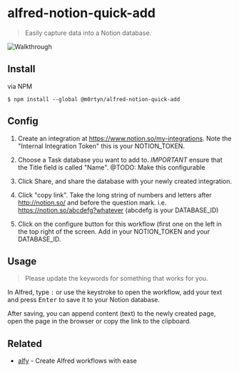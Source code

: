 # alfred-notion-quick-add

> Easily capture data into a Notion database.

![Walkthrough](/walkthrough.gif)

## Install

via NPM

```
$ npm install --global @m0rtyn/alfred-notion-quick-add
```

## Config

1. Create an integration at https://www.notion.so/my-integrations.  Note the "Internal Integration Token" this is your NOTION_TOKEN.

2. Choose a Task database you want to add to. *IMPORTANT* ensure that the Title field is called "Name".  @TODO: Make this configurable

3. Click Share, and share the database with your newly created integration.

4. Click "copy link".  Take the long string of numbers and letters after http://notion.so/ and before the question mark.
i.e. https://notion.so/abcdefg?whatever (abcdefg is your DATABASE_ID)

5. Click on the configure button for this workflow (first one on the left in the top right of the screen.  Add in your NOTION_TOKEN and your DATABASE_ID.

## Usage

> Please update the keywords for something that works for you.

In Alfred, type `:` or use the keystroke to open the workflow, add your text and press <kbd>Enter</kbd> to save it to your Notion database.

After saving, you can append content (text) to the newly created page, open the page in the browser or copy the link to the clipboard.

## Related

- [alfy](https://github.com/sindresorhus/alfy) - Create Alfred workflows with ease
